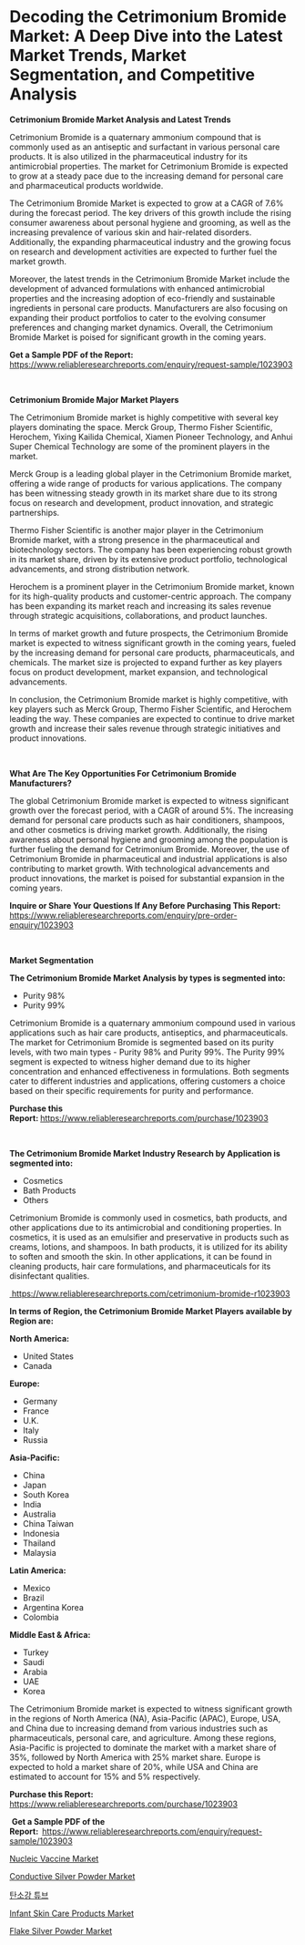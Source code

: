 <p><h1>Decoding the Cetrimonium Bromide Market: A Deep Dive into the Latest Market Trends, Market Segmentation, and Competitive Analysis</h1></p><p><strong>Cetrimonium Bromide Market Analysis and Latest Trends</strong></p>
<p><p>Cetrimonium Bromide is a quaternary ammonium compound that is commonly used as an antiseptic and surfactant in various personal care products. It is also utilized in the pharmaceutical industry for its antimicrobial properties. The market for Cetrimonium Bromide is expected to grow at a steady pace due to the increasing demand for personal care and pharmaceutical products worldwide.</p><p>The Cetrimonium Bromide Market is expected to grow at a CAGR of 7.6% during the forecast period. The key drivers of this growth include the rising consumer awareness about personal hygiene and grooming, as well as the increasing prevalence of various skin and hair-related disorders. Additionally, the expanding pharmaceutical industry and the growing focus on research and development activities are expected to further fuel the market growth.</p><p>Moreover, the latest trends in the Cetrimonium Bromide Market include the development of advanced formulations with enhanced antimicrobial properties and the increasing adoption of eco-friendly and sustainable ingredients in personal care products. Manufacturers are also focusing on expanding their product portfolios to cater to the evolving consumer preferences and changing market dynamics. Overall, the Cetrimonium Bromide Market is poised for significant growth in the coming years.</p></p>
<p><strong>Get a Sample PDF of the Report:&nbsp;</strong> <a href="https://www.reliableresearchreports.com/enquiry/request-sample/1023903">https://www.reliableresearchreports.com/enquiry/request-sample/1023903</a></p>
<p>&nbsp;</p>
<p><strong>Cetrimonium Bromide Major Market Players</strong></p>
<p><p>The Cetrimonium Bromide market is highly competitive with several key players dominating the space. Merck Group, Thermo Fisher Scientific, Herochem, Yixing Kailida Chemical, Xiamen Pioneer Technology, and Anhui Super Chemical Technology are some of the prominent players in the market.</p><p>Merck Group is a leading global player in the Cetrimonium Bromide market, offering a wide range of products for various applications. The company has been witnessing steady growth in its market share due to its strong focus on research and development, product innovation, and strategic partnerships.</p><p>Thermo Fisher Scientific is another major player in the Cetrimonium Bromide market, with a strong presence in the pharmaceutical and biotechnology sectors. The company has been experiencing robust growth in its market share, driven by its extensive product portfolio, technological advancements, and strong distribution network.</p><p>Herochem is a prominent player in the Cetrimonium Bromide market, known for its high-quality products and customer-centric approach. The company has been expanding its market reach and increasing its sales revenue through strategic acquisitions, collaborations, and product launches.</p><p>In terms of market growth and future prospects, the Cetrimonium Bromide market is expected to witness significant growth in the coming years, fueled by the increasing demand for personal care products, pharmaceuticals, and chemicals. The market size is projected to expand further as key players focus on product development, market expansion, and technological advancements.</p><p>In conclusion, the Cetrimonium Bromide market is highly competitive, with key players such as Merck Group, Thermo Fisher Scientific, and Herochem leading the way. These companies are expected to continue to drive market growth and increase their sales revenue through strategic initiatives and product innovations.</p></p>
<p>&nbsp;</p>
<p><strong>What Are The Key Opportunities For Cetrimonium Bromide Manufacturers?</strong></p>
<p><p>The global Cetrimonium Bromide market is expected to witness significant growth over the forecast period, with a CAGR of around 5%. The increasing demand for personal care products such as hair conditioners, shampoos, and other cosmetics is driving market growth. Additionally, the rising awareness about personal hygiene and grooming among the population is further fueling the demand for Cetrimonium Bromide. Moreover, the use of Cetrimonium Bromide in pharmaceutical and industrial applications is also contributing to market growth. With technological advancements and product innovations, the market is poised for substantial expansion in the coming years.</p></p>
<p><strong>Inquire or Share Your Questions If Any Before Purchasing This Report:</strong> <a href="https://www.reliableresearchreports.com/enquiry/pre-order-enquiry/1023903">https://www.reliableresearchreports.com/enquiry/pre-order-enquiry/1023903</a></p>
<p>&nbsp;</p>
<p><strong>Market Segmentation</strong></p>
<p><strong>The Cetrimonium Bromide Market Analysis by types is segmented into:</strong></p>
<p><ul><li>Purity 98%</li><li>Purity 99%</li></ul></p>
<p><p>Cetrimonium Bromide is a quaternary ammonium compound used in various applications such as hair care products, antiseptics, and pharmaceuticals. The market for Cetrimonium Bromide is segmented based on its purity levels, with two main types - Purity 98% and Purity 99%. The Purity 99% segment is expected to witness higher demand due to its higher concentration and enhanced effectiveness in formulations. Both segments cater to different industries and applications, offering customers a choice based on their specific requirements for purity and performance.</p></p>
<p><strong>Purchase this Report:&nbsp;</strong><a href="https://www.reliableresearchreports.com/purchase/1023903">https://www.reliableresearchreports.com/purchase/1023903</a></p>
<p>&nbsp;</p>
<p><strong>The Cetrimonium Bromide Market Industry Research by Application is segmented into:</strong></p>
<p><ul><li>Cosmetics</li><li>Bath Products</li><li>Others</li></ul></p>
<p><p>Cetrimonium Bromide is commonly used in cosmetics, bath products, and other applications due to its antimicrobial and conditioning properties. In cosmetics, it is used as an emulsifier and preservative in products such as creams, lotions, and shampoos. In bath products, it is utilized for its ability to soften and smooth the skin. In other applications, it can be found in cleaning products, hair care formulations, and pharmaceuticals for its disinfectant qualities.</p></p>
<p><a href="https://www.reliableresearchreports.com/cetrimonium-bromide-r1023903">&nbsp;https://www.reliableresearchreports.com/cetrimonium-bromide-r1023903</a></p>
<p><strong>In terms of Region, the Cetrimonium Bromide Market Players available by Region are:</strong></p>
<p>
    <p> <strong> North America: </strong>
        <ul>
            <li>United States</li>
            <li>Canada</li>
        </ul>
        </p> 
    <p> <strong> Europe: </strong>
        <ul>
            <li>Germany</li>
            <li>France</li>
            <li>U.K.</li>
            <li>Italy</li>
            <li>Russia</li>
        </ul>
        </p> 
    <p> <strong> Asia-Pacific: </strong>
        <ul>
            <li>China</li>
            <li>Japan</li>
            <li>South Korea</li>
            <li>India</li>
            <li>Australia</li>
            <li>China Taiwan</li>
            <li>Indonesia</li>
            <li>Thailand</li>
            <li>Malaysia</li>
        </ul>
        </p> 
    <p> <strong> Latin America: </strong>
        <ul>
            <li>Mexico</li>
            <li>Brazil</li>
            <li>Argentina Korea</li>
            <li>Colombia</li>
        </ul>
        </p> 
    <p> <strong> Middle East & Africa: </strong>
        <ul>
            <li>Turkey</li>
            <li>Saudi</li>
            <li>Arabia</li>
            <li>UAE</li>
            <li>Korea</li>
        </ul>
    </p>
    </p>
<p><p>The Cetrimonium Bromide market is expected to witness significant growth in the regions of North America (NA), Asia-Pacific (APAC), Europe, USA, and China due to increasing demand from various industries such as pharmaceuticals, personal care, and agriculture. Among these regions, Asia-Pacific is projected to dominate the market with a market share of 35%, followed by North America with 25% market share. Europe is expected to hold a market share of 20%, while USA and China are estimated to account for 15% and 5% respectively.</p></p>
<p><strong>Purchase this Report: </strong><a href="https://www.reliableresearchreports.com/purchase/1023903">https://www.reliableresearchreports.com/purchase/1023903</a></p>
<p>&nbsp;<strong>Get a Sample PDF of the Report:&nbsp;&nbsp;</strong><a href="https://www.reliableresearchreports.com/enquiry/request-sample/1023903">https://www.reliableresearchreports.com/enquiry/request-sample/1023903</a></p>
<p><strong></strong></p>
<p><p><a href="https://github.com/dimitrishawkinswaynenp91rgz/Market-Research-Report-List-2/blob/main/nucleic-vaccine-market.md">Nucleic Vaccine Market</a></p><p><a href="https://issuu.com/reportprime-2/docs/conductive-silver-powder-market-size-2030.pptx">Conductive Silver Powder Market</a></p><p><a href="https://github.com/solomonbode85/Market-Research-Report-List-1/blob/main/375484548587.md">탄소강 튜브</a></p><p><a href="https://github.com/gladysalidde/Market-Research-Report-List-1/blob/main/infant-skin-care-products-market.md">Infant Skin Care Products Market</a></p><p><a href="https://issuu.com/reportprime-2/docs/flake-silver-powder-market-size-2030.pptx">Flake Silver Powder Market</a></p></p>
